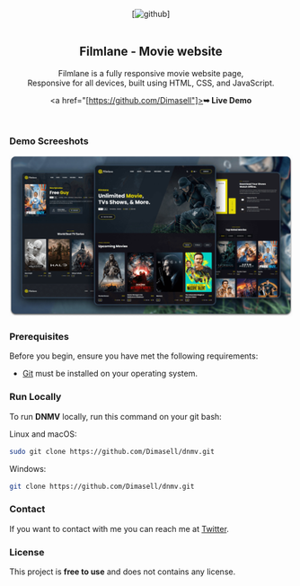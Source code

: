 <div align="center">
  
[![github](https://img.shields.io/twitter/follow/0xorgbwh_?style=social)]
  <br />
  <br />
  
  <h2 align="center">Filmlane - Movie website</h2>

  Filmlane is a fully responsive movie website page, <br />Responsive for all devices, built using HTML, CSS, and JavaScript.

  <a href="[https://github.com/Dimasell"]><strong>➥ Live Demo</strong></a>

</div>

<br />

### Demo Screeshots

![Filmlane Desktop Demo](./readme-images/desktop.png "Desktop Demo")

### Prerequisites

Before you begin, ensure you have met the following requirements:

* [Git](https://git-scm.com/downloads "Download Git") must be installed on your operating system.

### Run Locally

To run **DNMV** locally, run this command on your git bash:

Linux and macOS:

```bash
sudo git clone https://github.com/Dimasell/dnmv.git
```

Windows:

```bash
git clone https://github.com/Dimasell/dnmv.git
```

### Contact

If you want to contact with me you can reach me at [Twitter](https://www.twitter.com/0xorgbwh).

### License

This project is **free to use** and does not contains any license.

